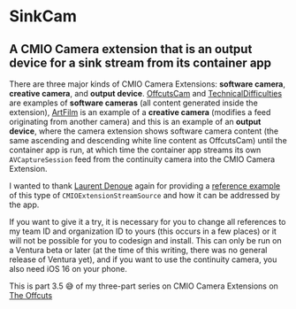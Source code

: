 # SinkCam
## A CMIO Camera extension that is an output device for a sink stream from its container app

There are three major kinds of CMIO Camera Extensions: **software camera**, **creative camera**, and **output device**. [OffcutsCam](http://github.com/Halle/OffcutsCam) and [TechnicalDifficulties](http://github.com/Halle/TechnicalDifficulties) are examples of **software cameras** (all content generated inside the extension), [ArtFilm](http://github.com/Halle/ArtFilm) is an example of a **creative camera** (modifies a feed originating from another camera) and this is an example of an **output device**, where the camera extension shows software camera content (the same ascending and descending white line content as OffcutsCam) until the container app is run, at which time the container app streams its own `AVCaptureSession` feed from the continuity camera into the CMIO Camera Extension. 

I wanted to thank [Laurent Denoue](https://github.com/ldenoue) again for providing a [reference example](https://github.com/ldenoue/cameraextension) of this type of `CMIOExtensionStreamSource` and how it can be addressed by the app.

If you want to give it a try, it is necessary for you to change all references to my team ID and organization ID to yours (this occurs in a few places) or it will not be possible for you to codesign and install. This can only be run on a Ventura beta or later (at the time of this writing, there was no general release of Ventura yet), and if you want to use the continuity camera, you also need iOS 16 on your phone.

This is part 3.5 😅 of my three-part series on CMIO Camera Extensions on [The Offcuts](https://www.theoffcuts.org)
